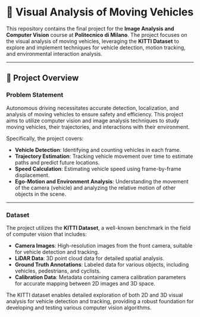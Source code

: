 # 🚗 Visual Analysis of Moving Vehicles

This repository contains the final project for the **Image Analysis and Computer Vision** course at **Politecnico di Milano**. The project focuses on the visual analysis of moving vehicles, leveraging the **KITTI Dataset** to explore and implement techniques for vehicle detection, motion tracking, and environmental interaction analysis.

---

## 📜 Project Overview

### Problem Statement
Autonomous driving necessitates accurate detection, localization, and analysis of moving vehicles to ensure safety and efficiency. This project aims to utilize computer vision and image analysis techniques to study moving vehicles, their trajectories, and interactions with their environment.

Specifically, the project covers:

- **Vehicle Detection**: Identifying and counting vehicles in each frame.
- **Trajectory Estimation**: Tracking vehicle movement over time to estimate paths and predict future locations.
- **Speed Calculation**: Estimating vehicle speed using frame-by-frame displacement.
- **Ego-Motion and Environment Analysis**: Understanding the movement of the camera (vehicle) and analyzing the relative motion of other objects in the scene.

---

### Dataset
The project utilizes the **KITTI Dataset**, a well-known benchmark in the field of computer vision that includes:

- **Camera Images**: High-resolution images from the front camera, suitable for vehicle detection and tracking.
- **LiDAR Data**: 3D point cloud data for detailed spatial analysis.
- **Ground Truth Annotations**: Labeled data for various objects, including vehicles, pedestrians, and cyclists.
- **Calibration Data**: Metadata containing camera calibration parameters for accurate mapping between 2D images and 3D space.

The KITTI dataset enables detailed exploration of both 2D and 3D visual analysis for vehicle detection and tracking, providing a robust foundation for developing and testing various computer vision algorithms.
